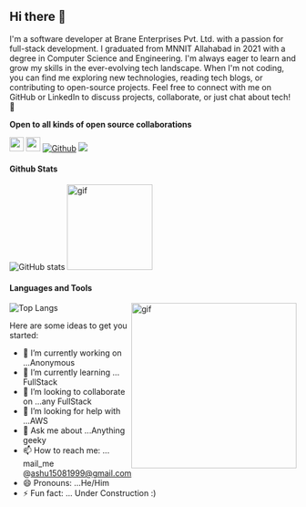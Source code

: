 ## Hi there 👋

I'm a software developer at Brane Enterprises Pvt. Ltd. with a passion for full-stack development. I graduated from MNNIT Allahabad in 2021 with a degree in Computer Science and Engineering. I'm always eager to learn and grow my skills in the ever-evolving tech landscape. When I'm not coding, you can find me exploring new technologies, reading tech blogs, or contributing to open-source projects. Feel free to connect with me on GitHub or LinkedIn to discuss projects, collaborate, or just chat about tech! 🚀


**Open to all kinds of open source collaborations**

<a href="https://www.linkedin.com/in/ashutosh-kumar-mnnit/"><img src="https://img.shields.io/badge/linkedin-%230077B5.svg?&style=for-the-badge&logo=linkedin&logoColor=white" height="25px"/></a>
<a href="mailto:ashu15081999@gmail.com"><img src="https://img.shields.io/badge/gmail-%23D14836.svg?&style=for-the-badge&logo=gmail&logoColor=white" height="25px"/></a>
  [![Github](https://img.shields.io/github/followers/seeubh5798?label=Follow&style=social)](https://github.com/ashu4087)
  ![](https://visitor-badge.laobi.icu/badge?page_id=ashu4087.ashu4087)

#### Github Stats
![GitHub stats](https://github-readme-stats.vercel.app/api?username=ashu4087&show_icons=true&title_color=ffffff&hide_border=true)
<img src="https://media.giphy.com/media/1fhj2RprUOpqCObj2J/giphy.gif" height="150" alt="gif"/>  

#### Languages and Tools
![Top Langs](https://github-readme-stats.vercel.app/api/top-langs/?username=ashu4087&theme=vue&hide_border=true&show_icons=true)
<img align="right" alt="gif" src="https://user-images.githubusercontent.com/74038190/212746035-d5c61762-973c-44c0-aec7-887f3b7690e3.gif" height="290">



Here are some ideas to get you started:

- 🔭 I’m currently working on ...Anonymous
- 🌱 I’m currently learning ... FullStack
- 👯 I’m looking to collaborate on ...any FullStack
- 🤔 I’m looking for help with ...AWS
- 💬 Ask me about ...Anything geeky
- 📫 How to reach me: ... mail_me @ashu15081999@gmail.com
- 😄 Pronouns: ...He/Him
- ⚡ Fun fact: ... Under Construction :)

